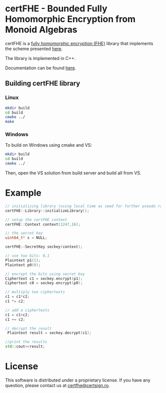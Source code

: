 # certFHE - Bounded Fully Homomorphic Encryption from Monoid Algebras


certFHE is a [fully homomorphic encryption (FHE)](https://en.wikipedia.org/wiki/Homomorphic_encryption) library that implements the scheme presented [here](https://certfhewiki.certsign.ro/wiki/CertSGN).

The library is implemented in C++.

Documentation can be found [here](https://certfhe.gitbook.io/certfhe/).

## Building certFHE library

### Linux 

```bash
mkdir build
cd build
cmake ../
make
```

### Windows 

To build on Windows using cmake and VS:

```bash
mkdir build
cd build
cmake ../
```

Then, open the VS solution from build server and build all from VS.


# Example

```cpp
// initializing library (using local time as seed for further pseudo random generator calls)
certFHE::Library::initializeLibrary();

// setup the certFHE context 
certFHE::Context context(1247,16);

// the secret key
uint64_t* s = NULL;

certFHE::SecretKey seckey(context);

// use two bits: 0,1
Plaintext p1(1);
Plaintext p0(0);

// encrypt the bits using secret key 
Ciphertext c1 = seckey.encrypt(p1);
Ciphertext c0 = seckey.encrypt(p0);

// multiply two ciphertexts 
c1 = c1*c2;
c1 *= c2;

// add a ciphertexts
c1 = c1+c2;
c1 += c2;

// decrypt the result
 Plaintext result = seckey.decrypt(c1);

//print the results 
std::cout<<result;
```

# License

This software is distributed under a proprietary license. If you have any question, please contact us at certfhe@certsign.ro.